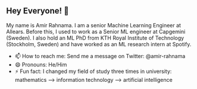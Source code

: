 ## Hey Everyone! 👋

My name is Amir Rahnama. I am a senior Machine Learning Engineer at Allears. Before this, I used to work as a Senior ML engineer at Capgemini (Sweden). I also hold an ML PhD from KTH Royal Institute of Technology (Stockholm, Sweden) and have worked as an ML research intern at Spotify. 

- 📫 How to reach me: Send me a message on Twitter: @amir-rahnama
- 😄 Pronouns: He/Him
- ⚡ Fun fact: I changed my field of study three times in university: mathematics --> information technology --> artificial intelligence

